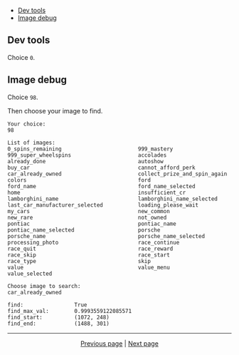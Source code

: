 - [Dev tools](#dev-tools)
- [Image debug](#image-debug)

## Dev tools

Choice `0`.

## Image debug

Choice `98`.

Then choose your image to find.

```
Your choice:
98

List of images:
0_spins_remaining                        999_mastery                              999_super_wheelspins                     accolades                               
already_done                             autoshow                                 buy_car                                  cannot_afford_perk                      
car_already_owned                        collect_prize_and_spin_again             colors                                   ford                                    
ford_name                                ford_name_selected                       home                                     insufficient_cr                         
lamborghini_name                         lamborghini_name_selected                last_car_manufacturer_selected           loading_please_wait                     
my_cars                                  new_common                               new_rare                                 not_owned                               
pontiac                                  pontiac_name                             pontiac_name_selected                    porsche                                 
porsche_name                             porsche_name_selected                    processing_photo                         race_continue                           
race_quit                                race_reward                              race_skip                                race_start                              
race_type                                skip                                     value                                    value_menu                              
value_selected

Choose image to search:
car_already_owned

find:                True
find_max_val:        0.9993559122085571
find_start:          (1072, 248)
find_end:            (1488, 301)
```

<hr>

<div align="center">
<a href="https://github.com/kevingrillet/Py-ForzaHorizon5-Tools/wiki/Contribute">Previous page</a>
|
<a href="https://github.com/kevingrillet/Py-ForzaHorizon5-Tools/wiki/Images">Next page</a>
</div>
